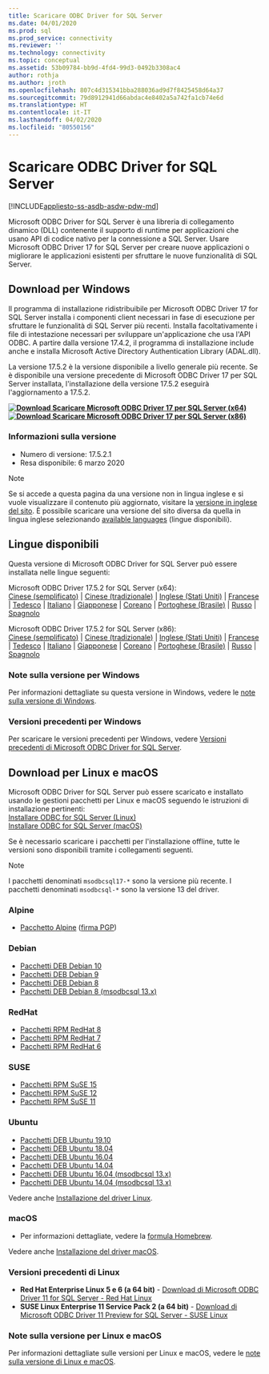 ```yaml
---
title: Scaricare ODBC Driver for SQL Server
ms.date: 04/01/2020
ms.prod: sql
ms.prod_service: connectivity
ms.reviewer: ''
ms.technology: connectivity
ms.topic: conceptual
ms.assetid: 53b09784-bb9d-4fd4-99d3-0492b3308ac4
author: rothja
ms.author: jroth
ms.openlocfilehash: 807c4d315341bba288036ad9d7f8425458d64a37
ms.sourcegitcommit: 79d8912941d66abdac4e8402a5a742fa1cb74e6d
ms.translationtype: HT
ms.contentlocale: it-IT
ms.lasthandoff: 04/02/2020
ms.locfileid: "80550156"
---
```

# <a name="download-odbc-driver-for-sql-server"></a>Scaricare ODBC Driver for SQL Server

[!INCLUDE[appliesto-ss-asdb-asdw-pdw-md](../../includes/appliesto-ss-asdb-asdw-pdw-md.md)]

Microsoft ODBC Driver for SQL Server è una libreria di collegamento dinamico (DLL) contenente il supporto di runtime per applicazioni che usano API di codice nativo per la connessione a SQL Server. Usare Microsoft ODBC Driver 17 for SQL Server per creare nuove applicazioni o migliorare le applicazioni esistenti per sfruttare le nuove funzionalità di SQL Server.

## <a name="download-for-windows"></a>Download per Windows

Il programma di installazione ridistribuibile per Microsoft ODBC Driver 17 for SQL Server installa i componenti client necessari in fase di esecuzione per sfruttare le funzionalità di SQL Server più recenti. Installa facoltativamente i file di intestazione necessari per sviluppare un'applicazione che usa l'API ODBC. A partire dalla versione 17.4.2, il programma di installazione include anche e installa Microsoft Active Directory Authentication Library (ADAL.dll).

La versione 17.5.2 è la versione disponibile a livello generale più recente. Se è disponibile una versione precedente di Microsoft ODBC Driver 17 per SQL Server installata, l'installazione della versione 17.5.2 eseguirà l'aggiornamento a 17.5.2.

**[![Download](../../ssms/media/download-icon.png) Scaricare Microsoft ODBC Driver 17 per SQL Server (x64)](https://go.microsoft.com/fwlink/?linkid=2120137)**  
**[![Download](../../ssms/media/download-icon.png) Scaricare Microsoft ODBC Driver 17 per SQL Server (x86)](https://go.microsoft.com/fwlink/?linkid=2120140)**  

### <a name="version-information"></a>Informazioni sulla versione

- Numero di versione: 17.5.2.1
- Resa disponibile: 6 marzo 2020

> [!Note]
> Se si accede a questa pagina da una versione non in lingua inglese e si vuole visualizzare il contenuto più aggiornato, visitare la [versione in inglese del sito](https://aka.ms/downloadmsodbcsqlenglish). È possibile scaricare una versione del sito diversa da quella in lingua inglese selezionando [available languages](#available-languages) (lingue disponibili).

## <a name="available-languages"></a>Lingue disponibili

Questa versione di Microsoft ODBC Driver for SQL Server può essere installata nelle lingue seguenti:

Microsoft ODBC Driver 17.5.2 for SQL Server (x64):  
[Cinese (semplificato)](https://go.microsoft.com/fwlink/?linkid=2120137&clcid=0x804) | [Cinese (tradizionale)](https://go.microsoft.com/fwlink/?linkid=2120137&clcid=0x404) | [Inglese (Stati Uniti)](https://go.microsoft.com/fwlink/?linkid=2120137&clcid=0x409) | [Francese](https://go.microsoft.com/fwlink/?linkid=2120137&clcid=0x40c) | [Tedesco](https://go.microsoft.com/fwlink/?linkid=2120137&clcid=0x407) | [Italiano](https://go.microsoft.com/fwlink/?linkid=2120137&clcid=0x410) | [Giapponese](https://go.microsoft.com/fwlink/?linkid=2120137&clcid=0x411) | [Coreano](https://go.microsoft.com/fwlink/?linkid=2120137&clcid=0x412) | [Portoghese (Brasile)](https://go.microsoft.com/fwlink/?linkid=2120137&clcid=0x416) | [Russo](https://go.microsoft.com/fwlink/?linkid=2120137&clcid=0x419) | [Spagnolo](https://go.microsoft.com/fwlink/?linkid=2120137&clcid=0x40a)

Microsoft ODBC Driver 17.5.2 for SQL Server (x86):  
[Cinese (semplificato)](https://go.microsoft.com/fwlink/?linkid=2120140&clcid=0x804) | [Cinese (tradizionale)](https://go.microsoft.com/fwlink/?linkid=2120140&clcid=0x404) | [Inglese (Stati Uniti)](https://go.microsoft.com/fwlink/?linkid=2120140&clcid=0x409) | [Francese](https://go.microsoft.com/fwlink/?linkid=2120140&clcid=0x40c) | [Tedesco](https://go.microsoft.com/fwlink/?linkid=2120140&clcid=0x407) | [Italiano](https://go.microsoft.com/fwlink/?linkid=2120140&clcid=0x410) | [Giapponese](https://go.microsoft.com/fwlink/?linkid=2120140&clcid=0x411) | [Coreano](https://go.microsoft.com/fwlink/?linkid=2120140&clcid=0x412) | [Portoghese (Brasile)](https://go.microsoft.com/fwlink/?linkid=2120140&clcid=0x416) | [Russo](https://go.microsoft.com/fwlink/?linkid=2120140&clcid=0x419) | [Spagnolo](https://go.microsoft.com/fwlink/?linkid=2120140&clcid=0x40a)

### <a name="release-notes-for-windows"></a>Note sulla versione per Windows

Per informazioni dettagliate su questa versione in Windows, vedere le [note sulla versione di Windows](windows\release-notes-odbc-sql-server-windows.md).

### <a name="previous-releases-for-windows"></a>Versioni precedenti per Windows

Per scaricare le versioni precedenti per Windows, vedere [Versioni precedenti di Microsoft ODBC Driver for SQL Server](windows\release-notes-odbc-sql-server-windows.md#previous-releases).

## <a name="download-for-linux-and-macos"></a>Download per Linux e macOS

Microsoft ODBC Driver for SQL Server può essere scaricato e installato usando le gestioni pacchetti per Linux e macOS seguendo le istruzioni di installazione pertinenti:  
[Installare ODBC for SQL Server (Linux)](linux-mac\installing-the-microsoft-odbc-driver-for-sql-server.md)  
[Installare ODBC for SQL Server (macOS)](linux-mac\install-microsoft-odbc-driver-sql-server-macos.md)  

Se è necessario scaricare i pacchetti per l'installazione offline, tutte le versioni sono disponibili tramite i collegamenti seguenti.

> [!Note]
> I pacchetti denominati `msodbcsql17-*` sono la versione più recente. I pacchetti denominati `msodbcsql-*` sono la versione 13 del driver.

### <a name="alpine"></a>Alpine

- [Pacchetto Alpine](https://download.microsoft.com/download/e/4/e/e4e67866-dffd-428c-aac7-8d28ddafb39b/msodbcsql17_17.5.2.1-1_amd64.apk) ([firma PGP](https://download.microsoft.com/download/e/4/e/e4e67866-dffd-428c-aac7-8d28ddafb39b/msodbcsql17_17.5.2.1-1_amd64.sig))

### <a name="debian"></a>Debian

- [Pacchetti DEB Debian 10](https://packages.microsoft.com/debian/10/prod/pool/main/m/msodbcsql17/)
- [Pacchetti DEB Debian 9](https://packages.microsoft.com/debian/9/prod/pool/main/m/msodbcsql17/)
- [Pacchetti DEB Debian 8](https://packages.microsoft.com/debian/8/prod/pool/main/m/msodbcsql17/)
- [Pacchetti DEB Debian 8 (msodbcsql 13.x)](https://packages.microsoft.com/debian/8/prod/pool/main/m/msodbcsql/)

### <a name="redhat"></a>RedHat

- [Pacchetti RPM RedHat 8](https://packages.microsoft.com/rhel/8/prod/)
- [Pacchetti RPM RedHat 7](https://packages.microsoft.com/rhel/7/prod/)
- [Pacchetti RPM RedHat 6](https://packages.microsoft.com/rhel/6/prod/)

### <a name="suse"></a>SUSE

- [Pacchetti RPM SuSE 15](https://packages.microsoft.com/sles/15/prod/)
- [Pacchetti RPM SuSE 12](https://packages.microsoft.com/sles/12/prod/)
- [Pacchetti RPM SuSE 11](https://packages.microsoft.com/sles/11/prod/)

### <a name="ubuntu"></a>Ubuntu

- [Pacchetti DEB Ubuntu 19.10](https://packages.microsoft.com/ubuntu/19.10/prod/pool/main/m/msodbcsql17/)
- [Pacchetti DEB Ubuntu 18.04](https://packages.microsoft.com/ubuntu/18.04/prod/pool/main/m/msodbcsql17/)
- [Pacchetti DEB Ubuntu 16.04](https://packages.microsoft.com/ubuntu/16.04/prod/pool/main/m/msodbcsql17/)
- [Pacchetti DEB Ubuntu 14.04](https://packages.microsoft.com/ubuntu/14.04/prod/pool/main/m/msodbcsql17/)
- [Pacchetti DEB Ubuntu 16.04 (msodbcsql 13.x)](https://packages.microsoft.com/ubuntu/16.04/prod/pool/main/m/msodbcsql/)
- [Pacchetti DEB Ubuntu 14.04 (msodbcsql 13.x)](https://packages.microsoft.com/ubuntu/14.04/prod/pool/main/m/msodbcsql/)

Vedere anche [Installazione del driver Linux](linux-mac/installing-the-microsoft-odbc-driver-for-sql-server.md).

### <a name="macos"></a>macOS

- Per informazioni dettagliate, vedere la [formula Homebrew](https://github.com/Microsoft/homebrew-mssql-release).

Vedere anche [Installazione del driver macOS](linux-mac/install-microsoft-odbc-driver-sql-server-macos.md).

### <a name="older-linux-releases"></a>Versioni precedenti di Linux

- **Red Hat Enterprise Linux 5 e 6 (a 64 bit)**  - [Download di Microsoft ODBC Driver 11 for SQL Server - Red Hat Linux](https://go.microsoft.com/fwlink/?LinkId=267321)  
- **SUSE Linux Enterprise 11 Service Pack 2 (a 64 bit)**  - [Download di Microsoft ODBC Driver 11 Preview for SQL Server - SUSE Linux](https://go.microsoft.com/fwlink/?LinkId=264916)

### <a name="release-notes-for-linux-and-macos"></a>Note sulla versione per Linux e macOS

Per informazioni dettagliate sulle versioni per Linux e macOS, vedere le [note sulla versione di Linux e macOS](linux-mac\release-notes-odbc-sql-server-linux-mac.md).
